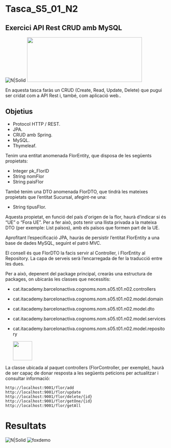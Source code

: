 # Tasca_S5_01_N2 
## Exercici API Rest CRUD amb MySQL

![N|Solid](https://logistreak.com/images/icon/mysql.png)
 <img src="https://www.yihaomen.com/static/upload/mkyong/201908/spring-thymeleaf.png" height="140" width="360" >

En aquesta tasca faràs un CRUD (Create, Read, Update, Delete) que pugui ser cridat com a API Rest i, també, com aplicació web..



## Objetius
- Protocol HTTP / REST.
- JPA.
- CRUD amb Spring.
- MySQL.
- Thymeleaf.


Tenim una entitat anomenada FlorEntity, que disposa de les següents propietats:

- Integer pk_FlorID
- String nomFlor
- String paisFlor

També tenim una DTO anomenada FlorDTO, que tindrà les mateixes propietats que l’entitat Sucursal, afegint-ne una:

-  String tipusFlor.

Aquesta propietat, en funció del país d'origen de la flor, haurà d’indicar si és “UE” o “Fora UE”. Per a fer això, pots tenir una llista privada a la mateixa DTO (per exemple: List<String> països), amb els països que formen part de la UE.

Aprofitant l’especificació JPA, hauràs de persistir l’entitat FlorEntity a una base de dades MySQL, seguint el patró MVC.

El consell és que FlorDTO la facis servir al Controller, i FlorEntity al Repository. La capa de serveis serà l’encarregada de fer la traducció entre les dues.

Per a això, depenent del package principal, crearàs una estructura de packages, on ubicaràs les classes que necessitis:

-   cat.itacademy.barcelonactiva.cognoms.nom.s05.t01.n02.controllers
-   cat.itacademy.barcelonactiva.cognoms.nom.s05.t01.n02.model.domain
-   cat.itacademy.barcelonactiva.cognoms.nom.s05.t01.n02.model.dto
-   cat.itacademy.barcelonactiva.cognoms.nom.s05.t01.n02.model.services
-   cat.itacademy.barcelonactiva.cognoms.nom.s05.t01.n02.model.repository
 
    <img src="https://github.com/gonzashan/Tasca_S5_T01_N2/blob/main/screen-shots-S5-T01-N2/Tree.png" height="60" width="60" >

 
La classe ubicada al paquet controllers (FlorController, per exemple), haurà de ser capaç de donar resposta a les següents peticions per actualitzar i consultar informació:

    http://localhost:9001/flor/add
    http://localhost:9001/flor/update
    http://localhost:9001/flor/delete/{id}
    http://localhost:9001/flor/getOne/{id}
    http://localhost:9001/flor/getAll

# Resultats
![N|Solid](https://logistreak.com/images/icon/mysql.png) 
![foxdemo](https://github.com/foxdemo/foxdemo.github.io/blob/master/assets/images/avatar.png)
